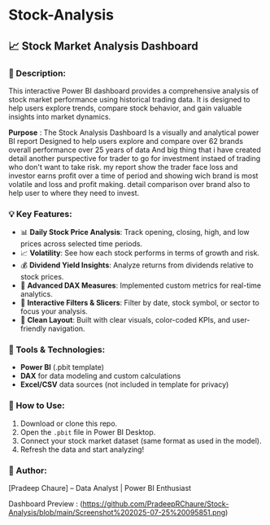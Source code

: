 # Stock-Analysis

## 📈 Stock Market Analysis Dashboard

### 📝 Description:

This interactive Power BI dashboard provides a comprehensive analysis of stock market performance using historical trading data. It is designed to help users explore trends, compare stock behavior, and gain valuable insights into market dynamics.

**Purpose** : The Stock Analysis Dashboard  Is a visually and analytical power BI report Designed to help users explore and compare over 62 brands overall performance over 25 years of data 
And big thing that i have created detail another purspective for trader to go for investment instaed of trading who don't want to take risk.  my report show the trader face loss and investor earns profit over a time of 
period and showing wich brand is most volatile and loss and profit making. detail comparison over brand also to help user to where they need to invest.

### 💡 Key Features:

* 📊 **Daily Stock Price Analysis**: Track opening, closing, high, and low prices across selected time periods.
* 📈 **Volatility**: See how each stock performs in terms of growth and risk.
* 💰 **Dividend Yield Insights**: Analyze returns from dividends relative to stock prices.
* 🧠 **Advanced DAX Measures**: Implemented custom metrics for real-time analytics.
* 🧩 **Interactive Filters & Slicers**: Filter by date, stock symbol, or sector to focus your analysis.
* 📌 **Clean Layout**: Built with clear visuals, color-coded KPIs, and user-friendly navigation.

### 🧰 Tools & Technologies:

* **Power BI** (.pbit template)
* **DAX** for data modeling and custom calculations
* **Excel/CSV** data sources (not included in template for privacy)

### 📂 How to Use:

1. Download or clone this repo.
2. Open the `.pbit` file in Power BI Desktop.
3. Connect your stock market dataset (same format as used in the model).
4. Refresh the data and start analyzing!

### 👤 Author:

[Pradeep Chaure] – Data Analyst | Power BI Enthusiast

Dashboard Preview : (https://github.com/PradeepRChaure/Stock-Analysis/blob/main/Screenshot%202025-07-25%20095851.png)



